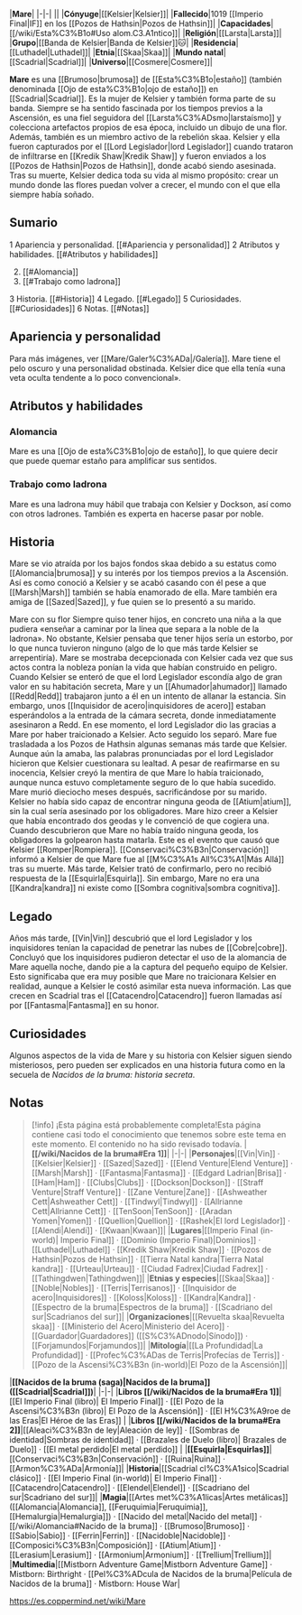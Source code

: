 

|**Mare**|
|-|-|
||
|**Cónyuge**|[[Kelsier\|Kelsier]]|
|**Fallecido**|1019 [[Imperio Final\|IF]] en los [[Pozos de Hathsin\|Pozos de Hathsin]]|
|**Capacidades**|[[/wiki/Esta%C3%B1o#Uso alom.C3.A1ntico]]|
|**Religión**|[[Larsta\|Larsta]]|
|**Grupo**|[[Banda de Kelsier\|Banda de Kelsier]]🐱︎|
|**Residencia**|[[Luthadel\|Luthadel]]|
|**Etnia**|[[Skaa\|Skaa]]|
|**Mundo natal**|[[Scadrial\|Scadrial]]|
|**Universo**|[[Cosmere\|Cosmere]]|

**Mare** es una [[Brumoso\|brumosa]] de [[Esta%C3%B1o\|estaño]] (también denominada [[Ojo de esta%C3%B1o\|ojo de estaño]]) en [[Scadrial\|Scadrial]]. Es la mujer de Kelsier y también forma parte de su banda. Siempre se ha sentido fascinada por los tiempos previos a la Ascensión, es una fiel seguidora del [[Larsta%C3%ADsmo\|larstaísmo]] y colecciona artefactos propios de esa época, incluido un dibujo de una flor. Además, también es un miembro activo de la rebelión skaa. Kelsier y ella fueron capturados por el [[Lord Legislador\|lord Legislador]] cuando trataron de infiltrarse en [[Kredik Shaw\|Kredik Shaw]] y fueron enviados a los [[Pozos de Hathsin\|Pozos de Hathsin]], donde acabó siendo asesinada. Tras su muerte, Kelsier dedica toda su vida al mismo propósito: crear un mundo donde las flores puedan volver a crecer, el mundo con el que ella siempre había soñado.

## Sumario

1 Apariencia y personalidad. [[#Apariencia y personalidad]] 
2 Atributos y habilidades. [[#Atributos y habilidades]] 

2. [[#Alomancia]] 
2. [[#Trabajo como ladrona]] 


3 Historia. [[#Historia]] 
4 Legado. [[#Legado]] 
5 Curiosidades. [[#Curiosidades]] 
6 Notas. [[#Notas]] 


## Apariencia y personalidad
 
Para más imágenes, ver [[Mare/Galer%C3%ADa\|/Galería]].
Mare tiene el pelo oscuro y una personalidad obstinada. Kelsier dice que ella tenía «una veta oculta tendente a lo poco convencional».

## Atributos y habilidades
### Alomancia
Mare es una [[Ojo de esta%C3%B1o\|ojo de estaño]], lo que quiere decir que puede quemar estaño para amplificar sus sentidos.

### Trabajo como ladrona
Mare es una ladrona muy hábil que trabaja con Kelsier y Dockson, así como con otros ladrones. También es experta en hacerse pasar por noble.

## Historia
Mare se vio atraída por los bajos fondos skaa debido a su estatus como [[Alomancia\|brumosa]] y su interés por los tiempos previos a la Ascensión. Así es como conoció a Kelsier y se acabó casando con él pese a que [[Marsh\|Marsh]] también se había enamorado de ella. Mare también era amiga de [[Sazed\|Sazed]], y fue quien se lo presentó a su marido.

  Mare con su flor
Siempre quiso tener hijos, en concreto una niña a la que pudiera «enseñar a caminar por la línea que separa a la noble de la ladrona». No obstante, Kelsier pensaba que tener hijos sería un estorbo, por lo que nunca tuvieron ninguno (algo de lo que más tarde Kelsier se arrepentiría).
Mare se mostraba decepcionada con Kelsier cada vez que sus actos contra la nobleza ponían la vida que habían construido en peligro.
Cuando Kelsier se enteró de que el lord Legislador escondía algo de gran valor en su habitación secreta, Mare y un [[Ahumador\|ahumador]] llamado [[Redd\|Redd]] trabajaron junto a él en un intento de allanar la estancia. Sin embargo, unos [[Inquisidor de acero\|inquisidores de acero]] estaban esperándolos a la entrada de la cámara secreta, donde inmediatamente asesinaron a Redd. En ese momento, el lord Legislador dio las gracias a Mare por haber traicionado a Kelsier. Acto seguido los separó.
Mare fue trasladada a los Pozos de Hathsin algunas semanas más tarde que Kelsier. Aunque aún la amaba, las palabras pronunciadas por el lord Legislador hicieron que Kelsier cuestionara su lealtad. A pesar de reafirmarse en su inocencia, Kelsier creyó la mentira de que Mare lo había traicionado, aunque nunca estuvo completamente seguro de lo que había sucedido. Mare murió dieciocho meses después, sacrificándose por su marido. Kelsier no había sido capaz de encontrar ninguna geoda de [[Atium\|atium]], sin la cual sería asesinado por los obligadores. Mare hizo creer a Kelsier que había encontrado dos geodas y le convenció de que cogiera una. Cuando descubrieron que Mare no había traído ninguna geoda, los obligadores la golpearon hasta matarla. Este es el evento que causó que Kelsier [[Romper\|Rompiera]].
[[Conservaci%C3%B3n\|Conservación]] informó a Kelsier de que Mare fue al [[M%C3%A1s All%C3%A1\|Más Allá]] tras su muerte. Más tarde, Kelsier trató de confirmarlo, pero no recibió respuesta de la [[Esquirla\|Esquirla]]. Sin embargo, Mare no era una [[Kandra\|kandra]] ni existe como [[Sombra cognitiva\|sombra cognitiva]].

## Legado
 
Años más tarde, [[Vin\|Vin]] descubrió que el lord Legislador y los inquisidores tenían la capacidad de penetrar las nubes de [[Cobre\|cobre]]. Concluyó que los inquisidores pudieron detectar el uso de la alomancia de Mare aquella noche, dando pie a la captura del pequeño equipo de Kelsier. Esto significaba que era muy posible que Mare no traicionara Kelsier en realidad, aunque a Kelsier le costó asimilar esta nueva información.
Las  que crecen en Scadrial tras el [[Catacendro\|Catacendro]] fueron llamadas así por [[Fantasma\|Fantasma]] en su honor.

## Curiosidades
Algunos aspectos de la vida de Mare y su historia con Kelsier siguen siendo misteriosos, pero pueden ser explicados en una historia futura como en la secuela de *Nacidos de la bruma: historia secreta*.
## Notas

> [!info] ¡Esta página está probablemente completa!Esta página contiene casi todo el conocimiento que tenemos sobre este tema en este momento.
El contenido no ha sido revisado todavía.
|**[[/wiki/Nacidos de la bruma#Era 1]]**|
|-|-|
|**Personajes**|[[Vin\|Vin]] · [[Kelsier\|Kelsier]] · [[Sazed\|Sazed]] · [[Elend Venture\|Elend Venture]] · [[Marsh\|Marsh]] · [[Fantasma\|Fantasma]] · [[Edgard Ladrian\|Brisa]] · [[Ham\|Ham]] · [[Clubs\|Clubs]] · [[Dockson\|Dockson]] · [[Straff Venture\|Straff Venture]] · [[Zane Venture\|Zane]] · [[Ashweather Cett\|Ashweather Cett]] · [[Tindwyl\|Tindwyl]] · [[Allrianne Cett\|Allrianne Cett]] · [[TenSoon\|TenSoon]] · [[Aradan Yomen\|Yomen]] · [[Quellion\|Quellion]] · [[Rashek\|El lord Legislador]] · [[Alendi\|Alendi]] · [[Kwaan\|Kwaan]]|
|**Lugares**|[[Imperio Final (in-world)\| Imperio Final]] · [[Dominio (Imperio Final)\|Dominios]] · [[Luthadel\|Luthadel]] · [[Kredik Shaw\|Kredik Shaw]] · [[Pozos de Hathsin\|Pozos de Hathsin]] · [[Tierra Natal kandra\|Tierra Natal kandra]] · [[Urteau\|Urteau]] · [[Ciudad Fadrex\|Ciudad Fadrex]] · [[Tathingdwen\|Tathingdwen]]|
|**Etnias y especies**|[[Skaa\|Skaa]] · [[Noble\|Nobles]] · [[Terris\|Terrisanos]] · [[Inquisidor de acero\|Inquisidores]] · [[Koloss\|Koloss]] · [[Kandra\|Kandra]] · [[Espectro de la bruma\|Espectros de la bruma]] · [[Scadriano del sur\|Scadrianos del sur]]|
|**Organizaciones**|[[Revuelta skaa\|Revuelta skaa]] · [[Ministerio del Acero\|Ministerio del Acero]] · [[Guardador\|Guardadores]] ([[S%C3%ADnodo\|Sínodo]]) · [[Forjamundos\|Forjamundos]]|
|**Mitología**|[[La Profundidad\|La Profundidad]] · [[Profec%C3%ADas de Terris\|Profecías de Terris]] · [[Pozo de la Ascensi%C3%B3n (in-world)\|El Pozo de la Ascensión]]|

|**[[Nacidos de la bruma (saga)\|Nacidos de la bruma]] ([[Scadrial\|Scadrial]])**|
|-|-|
|**Libros [[/wiki/Nacidos de la bruma#Era 1]]**|[[El Imperio Final (libro)\| El Imperio Final]] · [[El Pozo de la Ascensi%C3%B3n (libro)\| El Pozo de la Ascensión]] · [[El H%C3%A9roe de las Eras\|El Héroe de las Eras]] |
|**Libros [[/wiki/Nacidos de la bruma#Era 2]]**|[[Aleaci%C3%B3n de ley\|Aleación de ley]] · [[Sombras de identidad\|Sombras de identidad]] · [[Brazales de Duelo (libro)\| Brazales de Duelo]] · [[El metal perdido\|El metal perdido]]  |
|**[[Esquirla\|Esquirlas]]**|[[Conservaci%C3%B3n\|Conservación]] · [[Ruina\|Ruina]] · [[Armon%C3%ADa\|Armonía]]|
|**Historia**|[[Scadrial cl%C3%A1sico\|Scadrial clásico]] · [[El Imperio Final (in-world)\| El Imperio Final]] · [[Catacendro\|Catacendro]] · [[Elendel\|Elendel]] · [[Scadriano del sur\|Scadriano del sur]]|
|**Magia**|[[Artes met%C3%A1licas\|Artes metálicas]] ([[Alomancia\|Alomancia]], [[Feruquimia\|Feruquimia]], [[Hemalurgia\|Hemalurgia]]) · [[Nacido del metal\|Nacido del metal]] · [[/wiki/Alomancia#Nacido de la bruma]] · [[Brumoso\|Brumoso]] · [[Sabio\|Sabio]] · [[Ferrin\|Ferrin]] · [[Nacidoble\|Nacidoble]] · [[Composici%C3%B3n\|Composición]] · [[Atium\|Atium]] · [[Lerasium\|Lerasium]] · [[Armonium\|Armonium]] · [[Trellium\|Trellium]]|
|**Multimedia**|[[Mistborn Adventure Game\|Mistborn Adventure Game‎‎]] · Mistborn: Birthright · [[Pel%C3%ADcula de Nacidos de la bruma\|Película de Nacidos de la bruma]] · Mistborn: House War|



https://es.coppermind.net/wiki/Mare